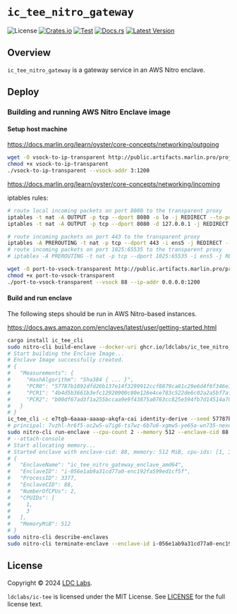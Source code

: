 # `ic_tee_nitro_gateway`
![License](https://img.shields.io/crates/l/ic_tee_nitro_gateway.svg)
[![Crates.io](https://img.shields.io/crates/d/ic_tee_nitro_gateway.svg)](https://crates.io/crates/ic_tee_nitro_gateway)
[![Test](https://github.com/ldclabs/ic-tee/actions/workflows/test.yml/badge.svg)](https://github.com/ldclabs/ic-tee/actions/workflows/test.yml)
[![Docs.rs](https://img.shields.io/docsrs/ic_tee_nitro_gateway?label=docs.rs)](https://docs.rs/ic_tee_nitro_gateway)
[![Latest Version](https://img.shields.io/crates/v/ic_tee_nitro_gateway.svg)](https://crates.io/crates/ic_tee_nitro_gateway)

## Overview
`ic_tee_nitro_gateway` is a gateway service in an AWS Nitro enclave.

## Deploy
### Building and running AWS Nitro Enclave image

#### Setup host machine

https://docs.marlin.org/learn/oyster/core-concepts/networking/outgoing

```bash
wget -O vsock-to-ip-transparent http://public.artifacts.marlin.pro/projects/enclaves/vsock-to-ip-transparent_v1.0.0_linux_amd64
chmod +x vsock-to-ip-transparent
./vsock-to-ip-transparent --vsock-addr 3:1200
```

https://docs.marlin.org/learn/oyster/core-concepts/networking/incoming

iptables rules:
```bash
# route local incoming packets on port 8080 to the transparent proxy
iptables -t nat -A OUTPUT -p tcp --dport 8080 -o lo -j REDIRECT --to-port 1200
iptables -t nat -A OUTPUT -p tcp --dport 8080 -d 127.0.0.1 -j REDIRECT --to-port 1200

# route incoming packets on port 443 to the transparent proxy
iptables -A PREROUTING -t nat -p tcp --dport 443 -i ens5 -j REDIRECT --to-port 1200
# route incoming packets on port 1025:65535 to the transparent proxy
# iptables -A PREROUTING -t nat -p tcp --dport 1025:65535 -i ens5 -j REDIRECT --to-port 1200
```

```bash
wget -O port-to-vsock-transparent http://public.artifacts.marlin.pro/projects/enclaves/port-to-vsock-transparent_v1.0.0_linux_amd64
chmod +x port-to-vsock-transparent
./port-to-vsock-transparent --vsock 88 --ip-addr 0.0.0.0:1200
```

#### Build and run enclave

The following steps should be run in AWS Nitro-based instances.

https://docs.aws.amazon.com/enclaves/latest/user/getting-started.html

```bash
cargo install ic_tee_cli
sudo nitro-cli build-enclave --docker-uri ghcr.io/ldclabs/ic_tee_nitro_gateway_enclave_amd64:latest --output-file ic_tee_nitro_gateway_enclave_amd64.eif
# Start building the Enclave Image...
# Enclave Image successfully created.
# {
#   "Measurements": {
#     "HashAlgorithm": "Sha384 { ... }",
#     "PCR0": "57787b1892dfd26b137e14f3299912ccf8879ca81c29e6d4f6f346e10084c9c77f615ef0b3f8a77a56611d4652703260",
#     "PCR1": "4b4d5b3661b3efc12920900c80e126e4ce783c522de6c02a2a5bf7af3a2b9327b86776f188e4be1c1c404a129dbda493",
#     "PCR2": "b00df67ad3f1a255bccaa9e9f43875a0763cc825e594fb7d14514a708e3b02d6816138d210a407704b5fae8f033d7ba3"
#   }
# }
ic_tee_cli -c e7tgb-6aaaa-aaaap-akqfa-cai identity-derive --seed 57787b1892dfd26b137e14f3299912ccf8879ca81c29e6d4f6f346e10084c9c77f615ef0b3f8a77a56611d4652703260
# principal: 7vzhl-hr6f5-oc2w5-u7ig6-ts7wz-6b7u6-xgmw5-ye65a-wn735-nexe5-oae
sudo nitro-cli run-enclave --cpu-count 2 --memory 512 --enclave-cid 88 --eif-path ic_tee_nitro_gateway_enclave_amd64.eif
# --attach-console
# Start allocating memory...
# Started enclave with enclave-cid: 88, memory: 512 MiB, cpu-ids: [1, 3]
# {
#   "EnclaveName": "ic_tee_nitro_gateway_enclave_amd64",
#   "EnclaveID": "i-056e1ab9a31cd77a0-enc192fa599ed1cf5f",
#   "ProcessID": 3377,
#   "EnclaveCID": 88,
#   "NumberOfCPUs": 2,
#   "CPUIDs": [
#     1,
#     3
#   ],
#   "MemoryMiB": 512
# }
sudo nitro-cli describe-enclaves
sudo nitro-cli terminate-enclave --enclave-id i-056e1ab9a31cd77a0-enc192fa599ed1cf5f
```


## License
Copyright © 2024 [LDC Labs](https://github.com/ldclabs).

`ldclabs/ic-tee` is licensed under the MIT License. See [LICENSE](../../LICENSE-MIT) for the full license text.